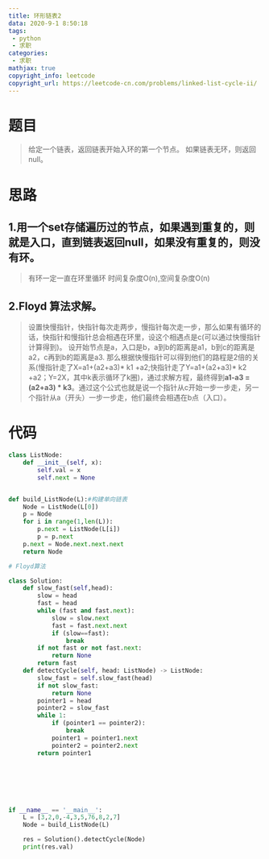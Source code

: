 ```yaml
---
title: 环形链表2
data: 2020-9-1 8:50:18
tags:
 - python
 - 求职
categories:
 - 求职
mathjax: true
copyright_info: leetcode 
copyright_url: https://leetcode-cn.com/problems/linked-list-cycle-ii/
---
```

# 题目
>给定一个链表，返回链表开始入环的第一个节点。 如果链表无环，则返回 null。

# 思路
## 1.用一个set存储遍历过的节点，如果遇到重复的，则就是入口，直到链表返回null，如果没有重复的，则没有环。
>有环一定一直在环里循环
>时间复杂度O(n),空间复杂度O(n)

## 2.Floyd 算法求解。
>设置快慢指针，快指针每次走两步，慢指针每次走一步，那么如果有循环的话，快指针和慢指针总会相遇在环里，设这个相遇点是c(可以通过快慢指针计算得到)。
>设开始节点是a，入口是b，a到b的距离是a1，b到c的距离是a2，c再到b的距离是a3.
>那么根据快慢指针可以得到他们的路程是2倍的关系(慢指针走了X=a1+(a2+a3)* k1 +a2;快指针走了Y=a1+(a2+a3)* k2 +a2；Y=2X，其中k表示循环了k圈)，通过求解方程，最终得到**a1-a3 = (a2+a3) * k3**。通过这个公式也就是说一个指针从c开始一步一步走，另一个指针从a（开头）一步一步走，他们最终会相遇在b点（入口）。

# 代码

``` python
class ListNode:
    def __init__(self, x):
        self.val = x
        self.next = None


def build_ListNode(L):#构建单向链表
    Node = ListNode(L[0])
    p = Node
    for i in range(1,len(L)):
        p.next = ListNode(L[i])
        p = p.next
    p.next = Node.next.next.next
    return Node

# Floyd算法

class Solution:
    def slow_fast(self,head):
        slow = head
        fast = head
        while (fast and fast.next):
            slow = slow.next
            fast = fast.next.next
            if (slow==fast):
                break
        if not fast or not fast.next:
            return None
        return fast
    def detectCycle(self, head: ListNode) -> ListNode:
        slow_fast = self.slow_fast(head)
        if not slow_fast:
            return None
        pointer1 = head
        pointer2 = slow_fast
        while 1:
            if (pointer1 == pointer2):
                break
            pointer1 = pointer1.next
            pointer2 = pointer2.next
        return pointer1







if __name__ == '__main__':
    L = [3,2,0,-4,3,5,76,8,2,7]
    Node = build_ListNode(L)

    res = Solution().detectCycle(Node)
    print(res.val)
```